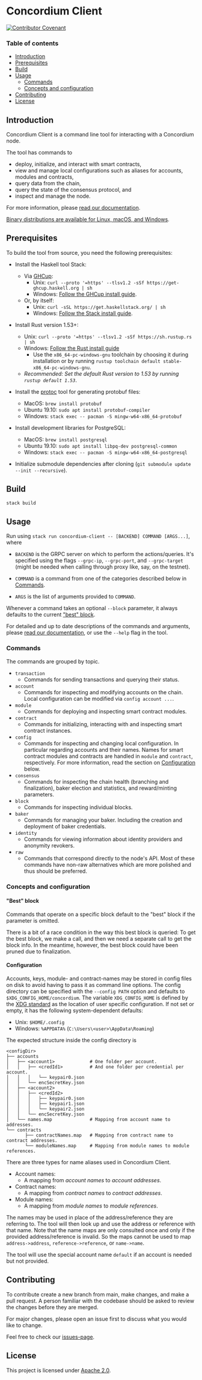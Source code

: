 # Concordium Client

[![Contributor Covenant](https://img.shields.io/badge/Contributor%20Covenant-2.0-4baaaa.svg)](https://github.com/Concordium/.github/blob/main/.github/CODE_OF_CONDUCT.md)

### Table of contents

- [Introduction](#introduction)
- [Prerequisites](#prerequisites)
- [Build](#build)
- [Usage](#usage)
  - [Commands](#commands)
  - [Concepts and configuration](#concepts-and-configuration)
- [Contributing](#contributing)
- [License](#license)

## Introduction

Concordium Client is a command line tool for interacting with a Concordium node.

The tool has commands to

* deploy, initialize, and interact with smart contracts,
* view and manage local configurations such as aliases for accounts, modules and contracts,
* query data from the chain,
* query the state of the consensus protocol, and
* inspect and manage the node.

For more information, please [read our
documentation](https://developer.concordium.software/en/mainnet/net/references/concordium-client.html).

[Binary distributions are available for Linux, macOS, and
Windows](https://developer.concordium.software/en/mainnet/net/installation/downloads.html#concordium-client).

## Prerequisites

To build the tool from source, you need the following prerequisites:

* Install the Haskell tool Stack:
   * Via [GHCup](https://www.haskell.org/ghcup/):
     * Unix: `curl --proto '=https' --tlsv1.2 -sSf https://get-ghcup.haskell.org | sh`
     * Windows: [Follow the GHCup install guide](https://www.haskell.org/ghcup/install/#installation).
   * Or, by itself:
     * Unix: `curl -sSL https://get.haskellstack.org/ | sh`
     * Windows: [Follow the Stack install guide](https://docs.haskellstack.org/en/stable/install_and_upgrade/).

* Install Rust version 1.53+:
   * Unix: `curl --proto '=https' --tlsv1.2 -sSf https://sh.rustup.rs | sh`
   * Windows: [Follow the Rust install
     guide](https://www.rust-lang.org/tools/install)
     * Use the `x86_64-pc-windows-gnu` toolchain by choosing it during
       installation or by running `rustup toolchain default
       stable-x86_64-pc-windows-gnu`.
   * *Recommended: Set the default Rust version to 1.53 by running `rustup default 1.53`*.

* Install the [protoc](https://github.com/google/proto-lens/blob/master/docs/installing-protoc.md) tool for generating protobuf files:
   * MacOS: `brew install protobuf`
   * Ubuntu 19.10: `sudo apt install protobuf-compiler`
   * Windows: `stack exec -- pacman -S mingw-w64-x86_64-protobuf`

* Install development libraries for PostgreSQL:
   * MacOS: `brew install postgresql`
   * Ubuntu 19.10: `sudo apt install libpq-dev postgresql-common` 
   * Windows: `stack exec -- pacman -S mingw-w64-x86_64-postgresql`

* Initialize submodule dependencies after cloning (`git submodule update --init --recursive`).

## Build

``` sh
stack build
```

## Usage

Run using `stack run concordium-client -- [BACKEND] COMMAND [ARGS...]`, where

* `BACKEND` is the GRPC server on which to perform the actions/queries.
  It's specified using the flags `--grpc-ip`, `--grpc-port`, and `--grpc-target`
  (might be needed when calling through proxy like, say, on the testnet).

* `COMMAND` is a command from one of the categories described below in [Commands](#commands).

* `ARGS` is the list of arguments provided to `COMMAND`.

Whenever a command takes an optional `--block` parameter, it always defaults to
the current ["best" block](#best-block).

For detailed and up to date descriptions of the commands and arguments, please
[read our documentation](https://developer.concordium.software/en/mainnet/net/references/concordium-client.html), or use the
`--help` flag in the tool.

### Commands

The commands are grouped by topic.

- `transaction`
  - Commands for sending transactions and querying their status.
- `account`
  - Commands for inspecting and modifying accounts on the chain. Local
    configuration can be modified via `config account ...`.
- `module`
  - Commands for deploying and inspecting smart contract modules.
- `contract`
  - Commands for initializing, interacting with and inspecting smart contract instances.
- `config`
  - Commands for inspecting and changing local configuration. In particular
    regarding accounts and their names. Names for smart contract modules and
    contracts are handled in `module` and `contract`, respectively. For more
    information, read the section on [Configuration](#configuration) below.
- `consensus`
  - Commands for inspecting the chain health (branching and finalization),
    baker election and statistics, and reward/minting parameters. 
- `block`
  - Commands for inspecting individual blocks.
- `baker`
  - Commands for managing your baker. Including the creation and deployment of
    baker credentials.
- `identity`
  - Commands for viewing information about identity providers and anonymity revokers.
- `raw`
  - Commands that correspond directly to the node's API. Most of these commands
    have non-raw alternatives which are more polished and thus should be preferred.

### Concepts and configuration

#### "Best" block

Commands that operate on a specific block default to the "best" block if the parameter is omitted.

There is a bit of a race condition in the way this best block is queried:
To get the best block, we make a call, and then we need a separate call to get the block info.
In the meantime, however, the best block could have been pruned due to finalization.

#### Configuration

Accounts, keys, module- and contract-names may be stored in config files on disk
to avoid having to pass it as command line options.
The config directory can be specified with the `--config PATH` option and
defaults to `$XDG_CONFIG_HOME/concordium`.
The variable `XDG_CONFIG_HOME` is defined by the
[XDG standard](https://hackage.haskell.org/package/directory-1.3.6.0/docs/System-Directory.html#v:XdgConfig)
as the location of user specific configuration.
If not set or empty, it has the following system-dependent defaults:

* Unix: `$HOME/.config`
* Windows: `%APPDATA%` (`C:\Users\<user>\AppData\Roaming`)

The expected structure inside the config directory is

```
<configDir>
├── accounts
│   ├── <account1>             # One folder per account.
│   │   ├── <credId1>          # And one folder per credential per account.
│   │   │   └── keypair0.json
│   │   └── encSecretKey.json
│   ├── <account2>
│   │   ├── <credId2>
│   │   │   ├── keypair0.json
│   │   │   ├── keypair1.json
│   │   │   └── keypair2.json
│   │   └── encSecretKey.json
│   └── names.map              # Mapping from account name to addresses.
└── contracts
       ├── contractNames.map   # Mapping from contract name to contract addresses.
       └── moduleNames.map     # Mapping from module names to module references.
```

There are three types for name aliases used in Concordium Client.
 - Account names:
   - A mapping from *account names* to *account addresses*.
 - Contract names:
   - A mapping from *contract names* to *contract addresses*.
 - Module names:
   - A mapping from *module names* to *module references*.
   
The names may be used in place of the address/reference they are referring to.
The tool will then look up and use the address or reference with that name.
Note that the name maps are only consulted once and only if the
provided address/reference is invalid.
So the maps cannot be used to map `address->address`, `reference->reference`,
or `name->name`.

The tool will use the special account name `default` if an account is needed but
not provided. 

## Contributing

To contribute create a new branch from main, make changes, and make a pull request.
A person familiar with the codebase should be asked to review the changes before
they are merged.

For major changes, please open an issue first to discuss what you would like to
change.

Feel free to check our [issues-page](https://github.com/Concordium/concordium-client/issues).

## License

This project is licensed under [Apache 2.0](LICENSE).
